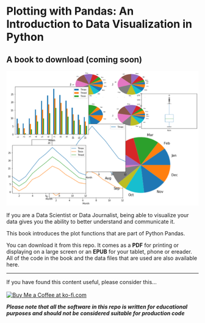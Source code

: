 # Plotting with Pandas: An Introduction to Data Visualization in Python 

## A book to download (coming soon)

![](images/plottingwithpandas.png)

If you are a Data Scientist or Data Journalist, being able to visualize your data gives you the ability to better understand and communicate it.

This book introduces the plot functions that are part of Python Pandas.

You can download it from this repo. It comes as a **PDF** for printing or displaying on a large screen or an **EPUB** for your tablet, phone or ereader. All of the code in the book and the data files that are used are also available here.

<hr/>

If you have found this content useful, please consider this... <br/><br/>
<a href='https://ko-fi.com/M4M64THKG' target='_blank'><img height='36' style='border:0px;height:36px;' src='https://cdn.ko-fi.com/cdn/kofi2.png?v=2' border='0' alt='Buy Me a Coffee at ko-fi.com' /></a>

__*Please note that all the software in this repo is written for educational purposes and should not be considered suitable for production code*__
